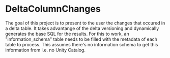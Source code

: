 # DeltaColumnChanges

The goal of this project is to present to the user the changes that occured in a delta table. It takes advantange of the delta versioning and dynamically generates the base SQL for the results. For this to work, an "information_schema" table needs to be filled with the metadata of each table to process. This assumes there's no information schema to get this information from i.e. no Unity Catalog.
